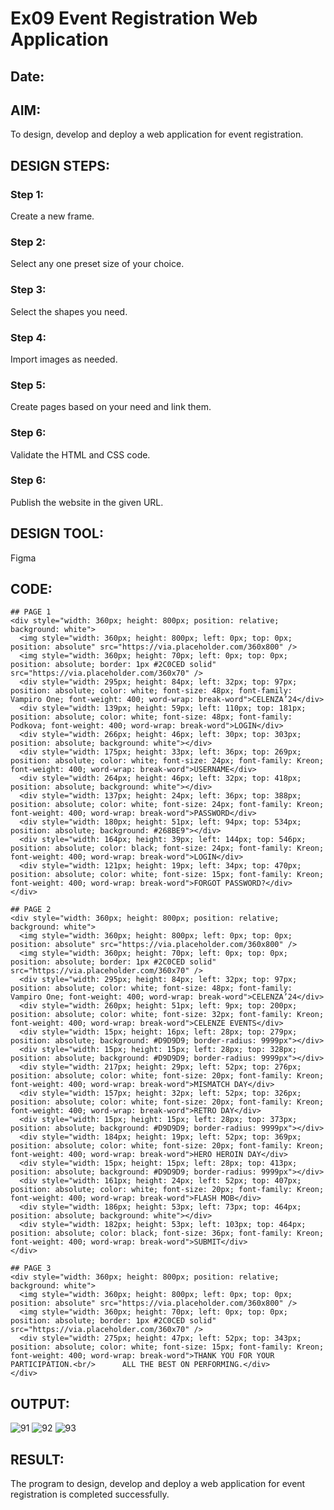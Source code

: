 # Ex09 Event Registration Web Application
## Date:

## AIM:
To design, develop and deploy a web application for event registration.

## DESIGN STEPS:

### Step 1:
Create a new frame.

### Step 2:
Select any one preset size of your choice.

### Step 3:
Select the shapes you need.

### Step 4:
Import images as needed.

### Step 5:
Create pages based on your need and link them.

### Step 6:

Validate the HTML and CSS code.

### Step 6:

Publish the website in the given URL.

## DESIGN TOOL:
Figma

## CODE:
```
## PAGE 1
<div style="width: 360px; height: 800px; position: relative; background: white">
  <img style="width: 360px; height: 800px; left: 0px; top: 0px; position: absolute" src="https://via.placeholder.com/360x800" />
  <img style="width: 360px; height: 70px; left: 0px; top: 0px; position: absolute; border: 1px #2C0CED solid" src="https://via.placeholder.com/360x70" />
  <div style="width: 295px; height: 84px; left: 32px; top: 97px; position: absolute; color: white; font-size: 48px; font-family: Vampiro One; font-weight: 400; word-wrap: break-word">CELENZA’24</div>
  <div style="width: 139px; height: 59px; left: 110px; top: 181px; position: absolute; color: white; font-size: 48px; font-family: Podkova; font-weight: 400; word-wrap: break-word">LOGIN</div>
  <div style="width: 266px; height: 46px; left: 30px; top: 303px; position: absolute; background: white"></div>
  <div style="width: 175px; height: 33px; left: 36px; top: 269px; position: absolute; color: white; font-size: 24px; font-family: Kreon; font-weight: 400; word-wrap: break-word">USERNAME</div>
  <div style="width: 264px; height: 46px; left: 32px; top: 418px; position: absolute; background: white"></div>
  <div style="width: 137px; height: 24px; left: 36px; top: 388px; position: absolute; color: white; font-size: 24px; font-family: Kreon; font-weight: 400; word-wrap: break-word">PASSWORD</div>
  <div style="width: 180px; height: 51px; left: 94px; top: 534px; position: absolute; background: #268BE9"></div>
  <div style="width: 164px; height: 39px; left: 144px; top: 546px; position: absolute; color: black; font-size: 24px; font-family: Kreon; font-weight: 400; word-wrap: break-word">LOGIN</div>
  <div style="width: 121px; height: 19px; left: 34px; top: 470px; position: absolute; color: white; font-size: 15px; font-family: Kreon; font-weight: 400; word-wrap: break-word">FORGOT PASSWORD?</div>
</div>

## PAGE 2
<div style="width: 360px; height: 800px; position: relative; background: white">
  <img style="width: 360px; height: 800px; left: 0px; top: 0px; position: absolute" src="https://via.placeholder.com/360x800" />
  <img style="width: 360px; height: 70px; left: 0px; top: 0px; position: absolute; border: 1px #2C0CED solid" src="https://via.placeholder.com/360x70" />
  <div style="width: 295px; height: 84px; left: 32px; top: 97px; position: absolute; color: white; font-size: 48px; font-family: Vampiro One; font-weight: 400; word-wrap: break-word">CELENZA’24</div>
  <div style="width: 260px; height: 51px; left: 9px; top: 200px; position: absolute; color: white; font-size: 32px; font-family: Kreon; font-weight: 400; word-wrap: break-word">CELENZE EVENTS</div>
  <div style="width: 15px; height: 16px; left: 28px; top: 279px; position: absolute; background: #D9D9D9; border-radius: 9999px"></div>
  <div style="width: 15px; height: 15px; left: 28px; top: 328px; position: absolute; background: #D9D9D9; border-radius: 9999px"></div>
  <div style="width: 217px; height: 29px; left: 52px; top: 276px; position: absolute; color: white; font-size: 20px; font-family: Kreon; font-weight: 400; word-wrap: break-word">MISMATCH DAY</div>
  <div style="width: 157px; height: 32px; left: 52px; top: 326px; position: absolute; color: white; font-size: 20px; font-family: Kreon; font-weight: 400; word-wrap: break-word">RETRO DAY</div>
  <div style="width: 15px; height: 15px; left: 28px; top: 373px; position: absolute; background: #D9D9D9; border-radius: 9999px"></div>
  <div style="width: 184px; height: 19px; left: 52px; top: 369px; position: absolute; color: white; font-size: 20px; font-family: Kreon; font-weight: 400; word-wrap: break-word">HERO HEROIN DAY</div>
  <div style="width: 15px; height: 15px; left: 28px; top: 413px; position: absolute; background: #D9D9D9; border-radius: 9999px"></div>
  <div style="width: 161px; height: 24px; left: 52px; top: 407px; position: absolute; color: white; font-size: 20px; font-family: Kreon; font-weight: 400; word-wrap: break-word">FLASH MOB</div>
  <div style="width: 186px; height: 53px; left: 73px; top: 464px; position: absolute; background: white"></div>
  <div style="width: 182px; height: 53px; left: 103px; top: 464px; position: absolute; color: black; font-size: 36px; font-family: Kreon; font-weight: 400; word-wrap: break-word">SUBMIT</div>
</div>

## PAGE 3
<div style="width: 360px; height: 800px; position: relative; background: white">
  <img style="width: 360px; height: 800px; left: 0px; top: 0px; position: absolute" src="https://via.placeholder.com/360x800" />
  <img style="width: 360px; height: 70px; left: 0px; top: 0px; position: absolute; border: 1px #2C0CED solid" src="https://via.placeholder.com/360x70" />
  <div style="width: 275px; height: 47px; left: 52px; top: 343px; position: absolute; color: white; font-size: 15px; font-family: Kreon; font-weight: 400; word-wrap: break-word">THANK YOU FOR YOUR PARTICIPATION.<br/>      ALL THE BEST ON PERFORMING.</div>
</div>
```
## OUTPUT:
![91](https://github.com/DEVAABISHEK/Figma/assets/150319305/bdc8b5a8-2bc3-4027-9b9e-b46fc1cd1632)
![92](https://github.com/DEVAABISHEK/Figma/assets/150319305/0c35941e-0e12-4a1e-a7d8-8b19bceff304)
![93](https://github.com/DEVAABISHEK/Figma/assets/150319305/45e5753a-f8b6-47d8-9b26-d893736f9d63)


## RESULT:
The program to design, develop and deploy a web application for event registration is completed successfully.
